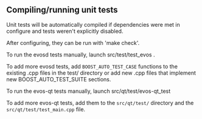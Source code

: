 Compiling/running unit tests
------------------------------------

Unit tests will be automatically compiled if dependencies were met in configure
and tests weren't explicitly disabled.

After configuring, they can be run with 'make check'.

To run the evosd tests manually, launch src/test/test_evos .

To add more evosd tests, add `BOOST_AUTO_TEST_CASE` functions to the existing
.cpp files in the test/ directory or add new .cpp files that
implement new BOOST_AUTO_TEST_SUITE sections.

To run the evos-qt tests manually, launch src/qt/test/evos-qt_test

To add more evos-qt tests, add them to the `src/qt/test/` directory and
the `src/qt/test/test_main.cpp` file.
